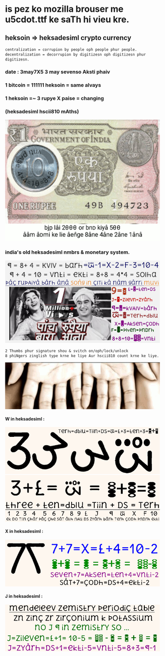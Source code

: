 # is pez ko mozilla brouser me u5cdot.ttf ke saTh hi vieu kre.

## heksoin => heksadesiml crypto currency
```
centralization = corrupion by people oph people phur people.
decentralization = decorrupion by digitizesn oph digitizesn phur digitizesn.
```
### date : 3may7X5 3 may sevenso Aksti phaiv


### 1 bitcoin = 111111 heksoin = same alvays

### 1 heksoin =~ 3 rupye X paise = changing

### (heksadesiml hscii810 mAths)

<img src="../imez/Animesn/1rs48koens.gif">

### india's old heksadesiml nmbrs & monetary system.

<img src="../imez/mni810/pac_kish1.jpg">

```
2 Thumbs phur signature shou & svitch on/oph/lock/unlock
8 phiNgers zinglish type krne ke liye Aur hscii810 count krne ke liye.
```
<img src="../imez/Animesn/kauntp.gif">

#### W in heksadesiml :

<img src="../imez/mni810/m310W.png">
<img src="../imez/mni810/maths310W.png">

#### X in heksadesiml :

<img src="../imez/mni810/maths710W.png">

#### J in heksadesiml :

<img src="../imez/mni810/maths_zilevn.png">
